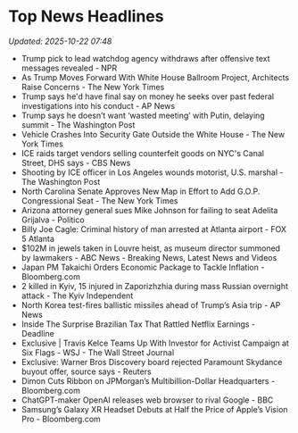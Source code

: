 # Top News Headlines

_Updated: 2025-10-22 07:48_

- Trump pick to lead watchdog agency withdraws after offensive text messages revealed - NPR
- As Trump Moves Forward With White House Ballroom Project, Architects Raise Concerns - The New York Times
- Trump says he'd have final say on money he seeks over past federal investigations into his conduct - AP News
- Trump says he doesn’t want ‘wasted meeting’ with Putin, delaying summit - The Washington Post
- Vehicle Crashes Into Security Gate Outside the White House - The New York Times
- ICE raids target vendors selling counterfeit goods on NYC's Canal Street, DHS says - CBS News
- Shooting by ICE officer in Los Angeles wounds motorist, U.S. marshal - The Washington Post
- North Carolina Senate Approves New Map in Effort to Add G.O.P. Congressional Seat - The New York Times
- Arizona attorney general sues Mike Johnson for failing to seat Adelita Grijalva - Politico
- Billy Joe Cagle: Criminal history of man arrested at Atlanta airport - FOX 5 Atlanta
- $102M in jewels taken in Louvre heist, as museum director summoned by lawmakers - ABC News - Breaking News, Latest News and Videos
- Japan PM Takaichi Orders Economic Package to Tackle Inflation - Bloomberg.com
- 2 killed in Kyiv, 15 injured in Zaporizhzhia during mass Russian overnight attack - The Kyiv Independent
- North Korea test-fires ballistic missiles ahead of Trump’s Asia trip - AP News
- Inside The Surprise Brazilian Tax That Rattled Netflix Earnings - Deadline
- Exclusive | Travis Kelce Teams Up With Investor for Activist Campaign at Six Flags - WSJ - The Wall Street Journal
- Exclusive: Warner Bros Discovery board rejected Paramount Skydance buyout offer, source says - Reuters
- Dimon Cuts Ribbon on JPMorgan’s Multibillion-Dollar Headquarters - Bloomberg.com
- ChatGPT-maker OpenAI releases web browser to rival Google - BBC
- Samsung’s Galaxy XR Headset Debuts at Half the Price of Apple’s Vision Pro - Bloomberg.com